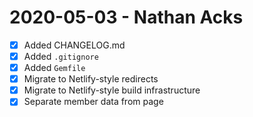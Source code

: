# 2020-05-03 - Nathan Acks

- [X] Added CHANGELOG.md
- [X] Added `.gitignore`
- [X] Added `Gemfile`
- [X] Migrate to Netlify-style redirects
- [X] Migrate to Netlify-style build infrastructure
- [X] Separate member data from page
